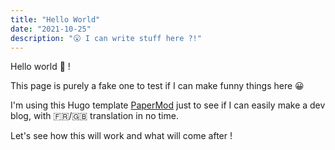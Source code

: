 ```yaml
---
title: "Hello World"
date: "2021-10-25"
description: "😮 I can write stuff here ?!"
---
```


Hello world 👋 !

This page is purely a fake one to test if I can make funny things here 😀

I'm using this Hugo template [PaperMod](https://github.com/adityatelange/hugo-PaperMod) just to see if I can easily make a dev blog, with 🇫🇷/🇬🇧 translation in no time.

Let's see how this will work and what will come after ! 